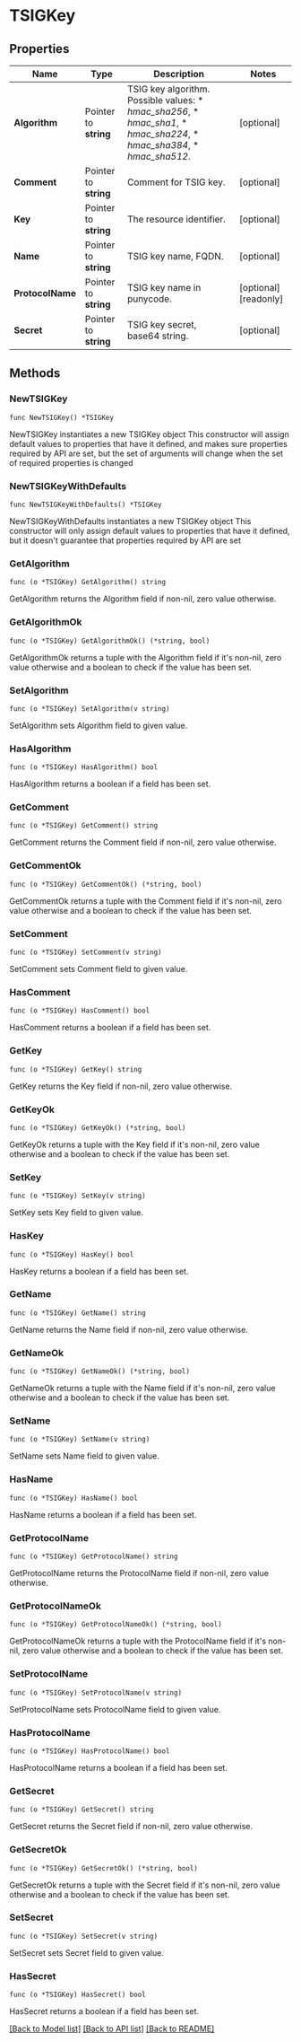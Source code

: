 # TSIGKey

## Properties

Name | Type | Description | Notes
------------ | ------------- | ------------- | -------------
**Algorithm** | Pointer to **string** | TSIG key algorithm.  Possible values:  * _hmac_sha256_,  * _hmac_sha1_,  * _hmac_sha224_,  * _hmac_sha384_,  * _hmac_sha512_. | [optional] 
**Comment** | Pointer to **string** | Comment for TSIG key. | [optional] 
**Key** | Pointer to **string** | The resource identifier. | [optional] 
**Name** | Pointer to **string** | TSIG key name, FQDN. | [optional] 
**ProtocolName** | Pointer to **string** | TSIG key name in punycode. | [optional] [readonly] 
**Secret** | Pointer to **string** | TSIG key secret, base64 string. | [optional] 

## Methods

### NewTSIGKey

`func NewTSIGKey() *TSIGKey`

NewTSIGKey instantiates a new TSIGKey object
This constructor will assign default values to properties that have it defined,
and makes sure properties required by API are set, but the set of arguments
will change when the set of required properties is changed

### NewTSIGKeyWithDefaults

`func NewTSIGKeyWithDefaults() *TSIGKey`

NewTSIGKeyWithDefaults instantiates a new TSIGKey object
This constructor will only assign default values to properties that have it defined,
but it doesn't guarantee that properties required by API are set

### GetAlgorithm

`func (o *TSIGKey) GetAlgorithm() string`

GetAlgorithm returns the Algorithm field if non-nil, zero value otherwise.

### GetAlgorithmOk

`func (o *TSIGKey) GetAlgorithmOk() (*string, bool)`

GetAlgorithmOk returns a tuple with the Algorithm field if it's non-nil, zero value otherwise
and a boolean to check if the value has been set.

### SetAlgorithm

`func (o *TSIGKey) SetAlgorithm(v string)`

SetAlgorithm sets Algorithm field to given value.

### HasAlgorithm

`func (o *TSIGKey) HasAlgorithm() bool`

HasAlgorithm returns a boolean if a field has been set.

### GetComment

`func (o *TSIGKey) GetComment() string`

GetComment returns the Comment field if non-nil, zero value otherwise.

### GetCommentOk

`func (o *TSIGKey) GetCommentOk() (*string, bool)`

GetCommentOk returns a tuple with the Comment field if it's non-nil, zero value otherwise
and a boolean to check if the value has been set.

### SetComment

`func (o *TSIGKey) SetComment(v string)`

SetComment sets Comment field to given value.

### HasComment

`func (o *TSIGKey) HasComment() bool`

HasComment returns a boolean if a field has been set.

### GetKey

`func (o *TSIGKey) GetKey() string`

GetKey returns the Key field if non-nil, zero value otherwise.

### GetKeyOk

`func (o *TSIGKey) GetKeyOk() (*string, bool)`

GetKeyOk returns a tuple with the Key field if it's non-nil, zero value otherwise
and a boolean to check if the value has been set.

### SetKey

`func (o *TSIGKey) SetKey(v string)`

SetKey sets Key field to given value.

### HasKey

`func (o *TSIGKey) HasKey() bool`

HasKey returns a boolean if a field has been set.

### GetName

`func (o *TSIGKey) GetName() string`

GetName returns the Name field if non-nil, zero value otherwise.

### GetNameOk

`func (o *TSIGKey) GetNameOk() (*string, bool)`

GetNameOk returns a tuple with the Name field if it's non-nil, zero value otherwise
and a boolean to check if the value has been set.

### SetName

`func (o *TSIGKey) SetName(v string)`

SetName sets Name field to given value.

### HasName

`func (o *TSIGKey) HasName() bool`

HasName returns a boolean if a field has been set.

### GetProtocolName

`func (o *TSIGKey) GetProtocolName() string`

GetProtocolName returns the ProtocolName field if non-nil, zero value otherwise.

### GetProtocolNameOk

`func (o *TSIGKey) GetProtocolNameOk() (*string, bool)`

GetProtocolNameOk returns a tuple with the ProtocolName field if it's non-nil, zero value otherwise
and a boolean to check if the value has been set.

### SetProtocolName

`func (o *TSIGKey) SetProtocolName(v string)`

SetProtocolName sets ProtocolName field to given value.

### HasProtocolName

`func (o *TSIGKey) HasProtocolName() bool`

HasProtocolName returns a boolean if a field has been set.

### GetSecret

`func (o *TSIGKey) GetSecret() string`

GetSecret returns the Secret field if non-nil, zero value otherwise.

### GetSecretOk

`func (o *TSIGKey) GetSecretOk() (*string, bool)`

GetSecretOk returns a tuple with the Secret field if it's non-nil, zero value otherwise
and a boolean to check if the value has been set.

### SetSecret

`func (o *TSIGKey) SetSecret(v string)`

SetSecret sets Secret field to given value.

### HasSecret

`func (o *TSIGKey) HasSecret() bool`

HasSecret returns a boolean if a field has been set.


[[Back to Model list]](../README.md#documentation-for-models) [[Back to API list]](../README.md#documentation-for-api-endpoints) [[Back to README]](../README.md)


